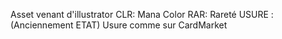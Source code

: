 Asset venant d'illustrator
CLR: Mana Color
RAR: Rareté
USURE : (Anciennement ETAT) Usure comme sur CardMarket
 